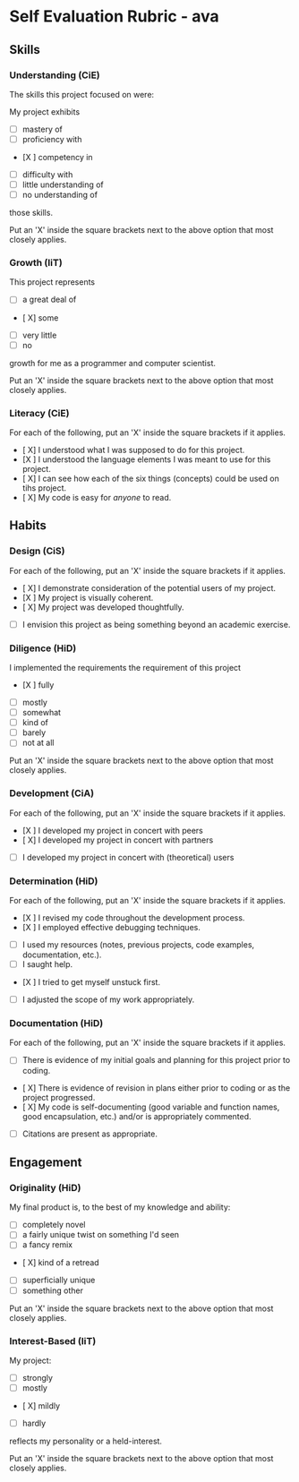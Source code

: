 Self Evaluation Rubric - ava
======================

## Skills

### Understanding (CiE) 

The skills this project focused on were: 

My project exhibits

- [ ] mastery of
- [ ] proficiency with
- [X ] competency in
- [ ] difficulty with
- [ ] little understanding of
- [ ] no understanding of

those skills. 

Put an 'X' inside the square brackets next to the above option that most closely applies.

### Growth (IiT)

This project represents

- [ ] a great deal of
- [ X] some
- [ ] very little
- [ ] no

growth for me as a programmer and computer scientist. 

Put an 'X' inside the square brackets next to the above option that most closely applies.

### Literacy (CiE)

For each of the following, put an 'X' inside the square brackets if it applies.

- [ X] I understood what I was supposed to do for this project.
- [X ] I understood the language elements I was meant to use for this project. 
- [ X] I can see how each of the six things (concepts) could be used on tihs project.  
- [ X] My code is easy for *anyone* to read. 

## Habits

### Design (CiS)

For each of the following, put an 'X' inside the square brackets if it applies.

- [ X] I demonstrate consideration of the potential users of my project. 
- [X ] My project is visually coherent.
- [ X] My project was developed thoughtfully.
- [ ] I envision this project as being something beyond an academic exercise. 

### Diligence (HiD)

I implemented the requirements the requirement of this project 
- [X ] fully
- [ ] mostly
- [ ] somewhat
- [ ] kind of
- [ ] barely
- [ ] not at all

Put an 'X' inside the square brackets next to the above option that most closely applies.

### Development (CiA)

For each of the following, put an 'X' inside the square brackets if it applies. 
- [X ] I developed my project in concert with peers
- [ X] I developed my project in concert with partners
- [ ] I developed my project in concert with (theoretical) users

### Determination (HiD)

For each of the following, put an 'X' inside the square brackets if it applies.
- [X ] I revised my code throughout the development process. 
- [X ] I employed effective debugging techniques. 
- [ ] I used my resources (notes, previous projects, code examples, documentation, etc.). 
- [ ] I saught help. 
- [X ] I tried to get myself unstuck first.
- [ ] I adjusted the scope of my work appropriately.  

### Documentation (HiD)

For each of the following, put an 'X' inside the square brackets if it applies.
- [ ] There is evidence of my initial goals and planning for this project prior to coding. 
- [ X] There is evidence of revision in plans either prior to coding or as the project progressed.
- [ X] My code is self-documenting (good variable and function names, good encapsulation, etc.) and/or is appropriately commented.
- [ ] Citations are present as appropriate. 

## Engagement

### Originality (HiD)

My final product is, to the best of my knowledge and ability:
- [ ] completely novel
- [ ] a fairly unique twist on something I'd seen
- [ ] a fancy remix
- [ X] kind of a retread
- [ ] superficially unique
- [ ] something other 

Put an 'X' inside the square brackets next to the above option that most closely applies.

### Interest-Based (IiT)

My project: 
- [ ] strongly
- [ ] mostly
- [ X] mildly
- [ ] hardly

reflects my personality or a held-interest. 

Put an 'X' inside the square brackets next to the above option that most closely applies.